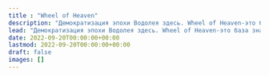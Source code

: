 ```yaml
---
title : "Wheel of Heaven"
description: "Демократизация эпохи Водолея здесь. Wheel of Heaven-это база знаний вокруг рабочей теории, что жизнь на Земле была разумно разработана внеземной цивилизацией, так называемым Elohim."
lead: "Демократизация эпохи Водолея здесь. Wheel of Heaven-это база знаний вокруг рабочей теории, что жизнь на Земле была разумно разработана внеземной цивилизацией, так называемым Elohim. </br> ⚠️ Отказ от ответственности: этот перевод все еще находится в стадии строительства."
date: 2022-09-20T00:00:00+00:00
lastmod: 2022-09-20T00:00:00+00:00
draft: false
images: []
---
```

